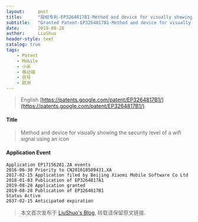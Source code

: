```yaml
---
layout:     post
title:      "授权专利-EP3264817B1-Method and device for visually showing the security level of a wifi signal using an icon"
subtitle:   "Granted Patent-EP3264817B1-Method and device for visually showing the security level of a wifi signal using an icon"
date:       2019-08-28
author:     LiuShuo
header-style: text
catalog: true
tags:
    - Patent
    - Mobile
    - 小米
    - 移动端
    - 信号
    - 欧洲
---
```

> English [https://patents.google.com/patent/EP3264817B1/](https://patents.google.com/patent/EP3264817B1/)

#### Title
> Method and device for visually showing the security level of a wifi signal using an icon




#### Application Event
```
Application EP17156281.2A events 
2016-06-30 Priority to CN201610509431.XA
2017-02-15 Application filed by Beijing Xiaomi Mobile Software Co Ltd
2018-01-03 Publication of EP3264817A1
2019-08-28 Application granted
2019-08-28 Publication of EP3264817B1
Status Active
2037-02-15 Anticipated expiration
```
> 本文首次发布于 [LiuShuo's Blog](https://liushuo.me), 
转载请保留原文链接.
